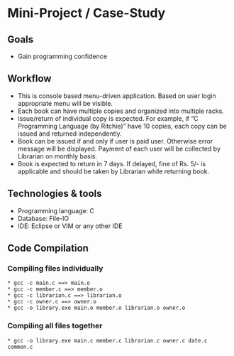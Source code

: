 # Mini-Project / Case-Study

## Goals
* Gain programming confidence

## Workflow
- This is console based menu-driven application. Based on user login appropriate menu will be
visible.
- Each book can have multiple copies and organized into multiple racks.
- Issue/return of individual copy is expected. For example, if “C Programming Language (by
Ritchie)” have 10 copies, each copy can be issued and returned independently.
- Book can be issued if and only if user is paid user. Otherwise error message will be displayed.
Payment of each user will be collected by Librarian on monthly basis.
- Book is expected to return in 7 days. If delayed, fine of Rs. 5/- is applicable and should be
taken by Librarian while returning book.

## Technologies & tools
- Programming language: C
- Database: File-IO
- IDE: Eclipse or VIM or any other IDE


## Code Compilation

### Compiling files individually
	* gcc -c main.c ==> main.o
	* gcc -c member.c ==> member.o
	* gcc -c librarian.c ==> librarian.o
	* gcc -c owner.c ==> owner.o
	* gcc -o library.exe main.o member.o librarian.o owner.o

### Compiling all files together
	* gcc -o library.exe main.c member.c librarian.c owner.c date.c common.c
